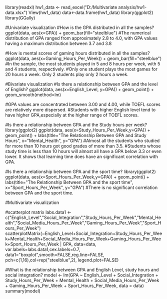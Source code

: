 library(readxl)
hw1_data <- read_excel("D:/Multivariate analysis/hw1-data.xlsx")
View(hw1_data)
data<-data.frame(hw1_data)
library(ggplot2)
library(GGally)

#Univariate visualization
#How is the GPA distributed in all the samples?
ggplot(data, aes(x=GPA)) + geom_bar(fill="steelblue")
#The numerical distribution of GPA ranged from approximately 2.8 to 4.0, with GPA values having a maximum distribution between 3.7 and 3.8

#How is mental scores of gaming hours distributed in all the samples?
ggplot(data, aes(x=Gaming_Hours_Per_Week)) + geom_bar(fill="steelblue")
#In the sample, the most students played in 5 and 8 hours per week, with 5 and 4 students, respectively.
#Only one student plays the most games for 20 hours a week. Only 2 students play only 2 hours a week.

#Bivariate visualization
#Is there a relationship between GPA and the level of English?
ggplot(data, aes(x=English_Level, y=GPA)) + geom_point() + geom_smooth(method=lm)

#GPA values are concentrated between 3.00 and 4.00, while TOEFL scores are relatively more dispersed.
#Students with higher English level tend to have higher GPA,especially at the higher range of TOEFL scores.

#Is there a relationship between GPA and the Study hours per week?
library(ggplot2)
ggplot(data, aes(x=Study_Hours_Per_Week,y=GPA)) + 
  geom_point() +
  labs(title="The Relationship Between GPA and Study Hours", x="Mental_Health", y="GPA")
#Almost all the students who studied for more than 10 hours got good grades of more than 3.5.
#Students whose study time is less than 10 hours will almost all have a GPA below 3.3 or even lower. It shows that learning time does have an significant correlation with GPA.

#Is there a relationship between GPA and the sport time?
library(ggplot2)
ggplot(data, aes(x=Sport_Hours_Per_Week,y=GPA)) + 
  geom_point() +
  labs(title="The Relationship Between GPA and the sport time", x="Sport_Hours_Per_Week", y="GPA")
#There is no significant correlation between GPA and the sport time.

#Multivariate visualization

#scatterplot matrix
labs.data1 <- c("English_Level","Social_Integration","Study_Hours_Per_Week","Mental_Health","Social_Media_Hours_Per_Week","Gaming_Hours_Per_Week","Sport_Hours_Per_Week")
scatterplotMatrix(~English_Level+Social_Integration+Study_Hours_Per_Week+Mental_Health+Social_Media_Hours_Per_Week+Gaming_Hours_Per_Week+Sport_Hours_Per_Week | 
GPA, data=data, var.labels=labs.data1,cex.labels=0.7, data1="boxplot",smooth=FALSE,reg.line=FALSE,
pch=c(1,16),col=rep("steelblue",2), legend.plot=FALSE)

#What is the relationship between GPA and English Level, study hours and social integration?
model <- lm(GPA ~ English_Level + Social_Integration + Study_Hours_Per_Week + Mental_Health + Social_Media_Hours_Per_Week + Gaming_Hours_Per_Week + Sport_Hours_Per_Week, data = data)
summary(model)
